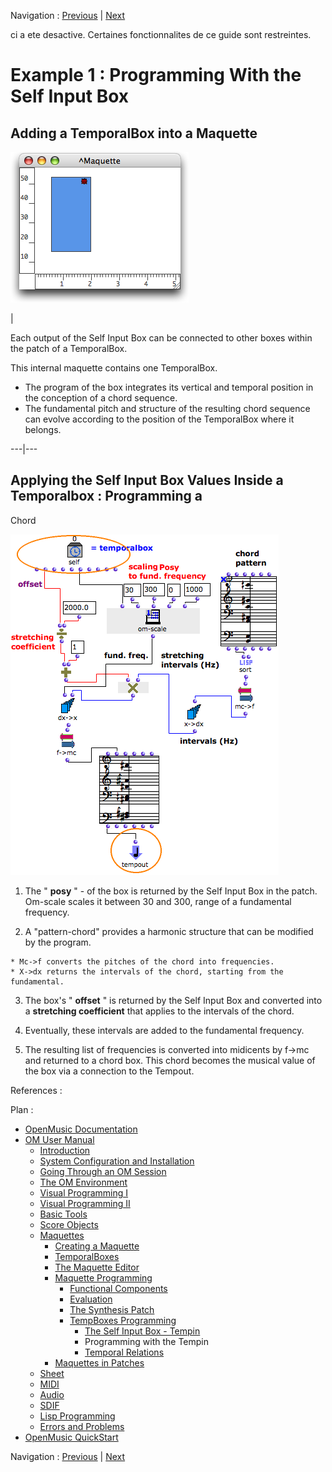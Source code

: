 Navigation : [Previous](SelfInputBox "page précédente\(The Self
Input Box – Tempin\)") | [Next](EX2 "Next\(Temporal
Relations\)")

ci a ete desactive. Certaines fonctionnalites de ce guide sont restreintes.

# Example 1 : Programming With the Self Input Box

## Adding a TemporalBox into a Maquette

![](../res/maqprog.png)

|

Each output of the Self Input Box can be connected to other boxes within the
patch of a TemporalBox.

This internal maquette contains one TemporalBox.

  * The program of the box integrates its vertical and temporal position in the conception of a chord sequence.
  * The fundamental pitch and structure of the resulting chord sequence can evolve according to the position of the TemporalBox where it belongs. 

  
  
---|---  
  
## Applying the Self Input Box Values Inside a Temporalbox : Programming a
Chord

![](../res/internaltempprogram.png)

  1. The " **posy** " - of the box is returned by the Self Input Box in the patch. Om-scale scales it between 30 and 300, range of a fundamental frequency. 

  2. A "pattern-chord" provides a harmonic structure that can be modified by the program. 

    * Mc->f converts the pitches of the chord into frequencies.
    * X->dx returns the intervals of the chord, starting from the fundamental. 
  3. The box's " **offset** "  is returned by the Self Input Box and converted into a **stretching coefficient** that applies to the intervals of the chord. 

  4. Eventually, these intervals are added to the fundamental frequency. 

  5. The resulting list of frequencies is converted into midicents by f->mc and returned to a chord box. This chord becomes the musical value of the box via a connection to the Tempout. 

References :

Plan :

  * [OpenMusic Documentation](OM-Documentation)
  * [OM User Manual](OM-User-Manual)
    * [Introduction](00-Sommaire)
    * [System Configuration and Installation](Installation)
    * [Going Through an OM Session](Goingthrough)
    * [The OM Environment](Environment)
    * [Visual Programming I](BasicVisualProgramming)
    * [Visual Programming II](AdvancedVisualProgramming)
    * [Basic Tools](BasicObjects)
    * [Score Objects](ScoreObjects)
    * [Maquettes](Maquettes)
      * [Creating a Maquette](Maquette)
      * [TemporalBoxes](TemporalBoxes)
      * [The Maquette Editor](Editor)
      * [Maquette Programming](Programming%20Maquette)
        * [Functional Components](InputsOutputs)
        * [Evaluation](MaquetteEvaluation)
        * [The Synthesis Patch](Synthpatchprog)
        * [TempBoxes Programming](TempProgramming)
          * [The Self Input Box - Tempin](SelfInputBox)
          * Programming with the Tempin
          * [Temporal Relations](EX2)
      * [Maquettes in Patches](Maquettes%20in%20Patches)
    * [Sheet](Sheet)
    * [MIDI](MIDI)
    * [Audio](Audio)
    * [SDIF](SDIF)
    * [Lisp Programming](Lisp)
    * [Errors and Problems](errors)
  * [OpenMusic QuickStart](QuickStart-Chapters)

Navigation : [Previous](SelfInputBox "page précédente\(The Self
Input Box – Tempin\)") | [Next](EX2 "Next\(Temporal
Relations\)")

